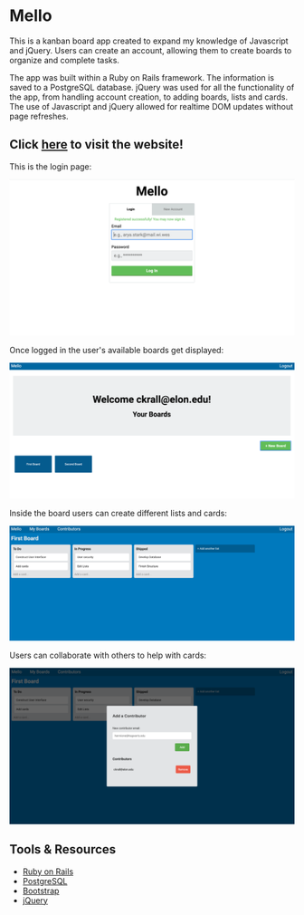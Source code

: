 # Mello

This is a kanban board app created to expand my knowledge of Javascript and jQuery. Users can create an account, allowing them to create boards to organize and complete tasks. 

The app was built within a Ruby on Rails framework. The information is saved to a PostgreSQL database. jQuery was used for all the functionality of the app, from handling account creation, to adding boards, lists and cards. The use of Javascript and jQuery allowed for realtime DOM updates without page refreshes.

## Click [here](https://mello-fullstack.herokuapp.com/) to visit the website!

This is the login page:

![Login Screenshot](./app/assets/images/mello1.png)

Once logged in the user's available boards get displayed:

![Boards Screenshot](./app/assets/images/mello2.png)

Inside the board users can create different lists and cards:

![Lists Screenshot](./app/assets/images/mello3.png)

Users can collaborate with others to help with cards:

![Contributors Screenshot](./app/assets/images/mello4.png)

## Tools & Resources

* [Ruby on Rails](https://rubyonrails.org/) 
* [PostgreSQL](https://www.postgresql.org/)
* [Bootstrap](https://getbootstrap.com/)
* [jQuery](https://jqueryui.com/)
